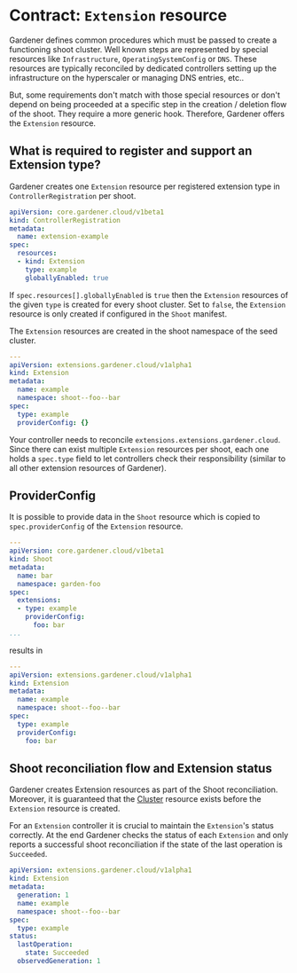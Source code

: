 # Contract: `Extension` resource

Gardener defines common procedures which must be passed to create a functioning shoot cluster. Well known steps are represented by special resources like `Infrastructure`, `OperatingSystemConfig` or `DNS`. These resources are typically reconciled by dedicated controllers setting up the infrastructure on the hyperscaler or managing DNS entries, etc..

But, some requirements don't match with those special resources or don't depend on being proceeded at a specific step in the creation / deletion flow of the shoot. They require a more generic hook. Therefore, Gardener offers the `Extension` resource.

## What is required to register and support an Extension type?

Gardener creates one `Extension` resource per registered extension type in `ControllerRegistration` per shoot.

```yaml
apiVersion: core.gardener.cloud/v1beta1
kind: ControllerRegistration
metadata:
  name: extension-example
spec:
  resources:
  - kind: Extension
    type: example
    globallyEnabled: true
```

If `spec.resources[].globallyEnabled` is `true` then the `Extension` resources of the given `type` is created for every shoot cluster. Set to `false`, the `Extension` resource is only created if configured in the `Shoot` manifest.

The `Extension` resources are created in the shoot namespace of the seed cluster.

```yaml
---
apiVersion: extensions.gardener.cloud/v1alpha1
kind: Extension
metadata:
  name: example
  namespace: shoot--foo--bar
spec:
  type: example
  providerConfig: {}
```

Your controller needs to reconcile `extensions.extensions.gardener.cloud`. Since there can exist multiple `Extension` resources per shoot, each one holds a `spec.type` field to let controllers check their responsibility (similar to all other extension resources of Gardener).

## ProviderConfig

It is possible to provide data in the `Shoot` resource which is copied to `spec.providerConfig` of the `Extension` resource.

```yaml
---
apiVersion: core.gardener.cloud/v1beta1
kind: Shoot
metadata:
  name: bar
  namespace: garden-foo
spec:
  extensions:
  - type: example
    providerConfig:
      foo: bar
...
```

results in

```yaml
---
apiVersion: extensions.gardener.cloud/v1alpha1
kind: Extension
metadata:
  name: example
  namespace: shoot--foo--bar
spec:
  type: example
  providerConfig:
    foo: bar
```

## Shoot reconciliation flow and Extension status

Gardener creates Extension resources as part of the Shoot reconciliation. Moreover, it is guaranteed that the [Cluster](cluster.md) resource exists before the `Extension` resource is created.

For an `Extension` controller it is crucial to maintain the `Extension`'s status correctly. At the end Gardener checks the status of each `Extension` and only reports a successful shoot reconciliation if the state of the last operation is `Succeeded`.

```yaml
apiVersion: extensions.gardener.cloud/v1alpha1
kind: Extension
metadata:
  generation: 1
  name: example
  namespace: shoot--foo--bar
spec:
  type: example
status:
  lastOperation:
    state: Succeeded
  observedGeneration: 1
```
